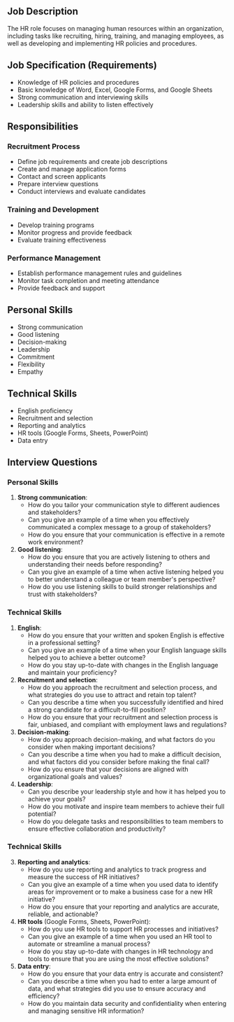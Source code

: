 ## Job Description
The HR role focuses on managing human resources within an organization, including tasks like recruiting, hiring, training, and managing employees, as well as developing and implementing HR policies and procedures.

## Job Specification (Requirements)
* Knowledge of HR policies and procedures
* Basic knowledge of Word, Excel, Google Forms, and Google Sheets
* Strong communication and interviewing skills
* Leadership skills and ability to listen effectively

## Responsibilities

### Recruitment Process
* Define job requirements and create job descriptions
* Create and manage application forms
* Contact and screen applicants
* Prepare interview questions
* Conduct interviews and evaluate candidates

### Training and Development
* Develop training programs
* Monitor progress and provide feedback
* Evaluate training effectiveness

### Performance Management
* Establish performance management rules and guidelines
* Monitor task completion and meeting attendance
* Provide feedback and support

## Personal Skills
* Strong communication
* Good listening
* Decision-making
* Leadership
* Commitment
* Flexibility
* Empathy

## Technical Skills
* English proficiency
* Recruitment and selection
* Reporting and analytics
* HR tools (Google Forms, Sheets, PowerPoint)
* Data entry

## Interview Questions

### Personal Skills
1. **Strong communication**:
   * How do you tailor your communication style to different audiences and stakeholders?
   * Can you give an example of a time when you effectively communicated a complex message to a group of stakeholders?
   * How do you ensure that your communication is effective in a remote work environment?
2. **Good listening**:
   * How do you ensure that you are actively listening to others and understanding their needs before responding?
   * Can you give an example of a time when active listening helped you to better understand a colleague or team member's perspective?
   * How do you use listening skills to build stronger relationships and trust with stakeholders?

### Technical Skills
1. **English**:
   * How do you ensure that your written and spoken English is effective in a professional setting?
   * Can you give an example of a time when your English language skills helped you to achieve a better outcome?
   * How do you stay up-to-date with changes in the English language and maintain your proficiency?
2. **Recruitment and selection**:
   * How do you approach the recruitment and selection process, and what strategies do you use to attract and retain top talent?
   * Can you describe a time when you successfully identified and hired a strong candidate for a difficult-to-fill position?
   * How do you ensure that your recruitment and selection process is fair, unbiased, and compliant with employment laws and regulations?
3. **Decision-making**:
   * How do you approach decision-making, and what factors do you consider when making important decisions?
   * Can you describe a time when you had to make a difficult decision, and what factors did you consider before making the final call?
   * How do you ensure that your decisions are aligned with organizational goals and values?
4. **Leadership**:
   * Can you describe your leadership style and how it has helped you to achieve your goals?
   * How do you motivate and inspire team members to achieve their full potential?
   * How do you delegate tasks and responsibilities to team members to ensure effective collaboration and productivity?

### Technical Skills
3. **Reporting and analytics**:
   * How do you use reporting and analytics to track progress and measure the success of HR initiatives?
   * Can you give an example of a time when you used data to identify areas for improvement or to make a business case for a new HR initiative?
   * How do you ensure that your reporting and analytics are accurate, reliable, and actionable?
4. **HR tools** (Google Forms, Sheets, PowerPoint):
   * How do you use HR tools to support HR processes and initiatives?
   * Can you give an example of a time when you used an HR tool to automate or streamline a manual process?
   * How do you stay up-to-date with changes in HR technology and tools to ensure that you are using the most effective solutions?
5. **Data entry**:
   * How do you ensure that your data entry is accurate and consistent?
   * Can you describe a time when you had to enter a large amount of data, and what strategies did you use to ensure accuracy and efficiency?
   * How do you maintain data security and confidentiality when entering and managing sensitive HR information?
